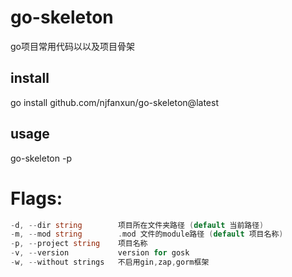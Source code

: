 # go-skeleton

go项目常用代码以以及项目骨架

## install

go install github.com/njfanxun/go-skeleton@latest

## usage

go-skeleton -p <your project name>

# Flags:

```go
-d, --dir string        项目所在文件夹路径 (default 当前路径)
-m, --mod string        .mod 文件的module路径 (default 项目名称)
-p, --project string    项目名称
-v, --version           version for gosk
-w, --without strings   不启用gin,zap,gorm框架
```
